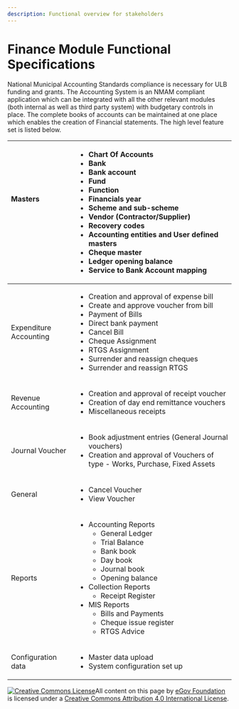 ```yaml
---
description: Functional overview for stakeholders
---
```


# Finance Module Functional Specifications

National Municipal Accounting Standards compliance is necessary for ULB funding and grants. The Accounting System is an NMAM compliant application which can be integrated with all the other relevant modules \(both internal as well as third party system\) with budgetary controls in place. The complete books of accounts can be maintained at one place which enables the creation of Financial statements. The high level feature set is listed below.

<table>
  <thead>
    <tr>
      <th style="text-align:left">Masters
        <br />
        <br />
        <br />
        <br />
      </th>
      <th style="text-align:left">
        <ul>
          <li>Chart Of Accounts</li>
          <li>Bank</li>
          <li>Bank account</li>
          <li>Fund</li>
          <li>Function</li>
          <li>Financials year</li>
          <li>Scheme and sub-scheme</li>
          <li>Vendor (Contractor/Supplier)</li>
          <li>Recovery codes</li>
          <li>Accounting entities and User defined masters</li>
          <li>Cheque master</li>
          <li>Ledger opening balance</li>
          <li>Service to Bank Account mapping</li>
        </ul>
      </th>
    </tr>
  </thead>
  <tbody>
    <tr>
      <td style="text-align:left">Expenditure Accounting</td>
      <td style="text-align:left">
        <ul>
          <li>Creation and approval of expense bill</li>
          <li>Create and approve voucher from bill</li>
          <li>Payment of Bills</li>
          <li>Direct bank payment</li>
          <li>Cancel Bill</li>
          <li>Cheque Assignment</li>
          <li>RTGS Assignment</li>
          <li>Surrender and reassign cheques</li>
          <li>Surrender and reassign RTGS</li>
        </ul>
      </td>
    </tr>
    <tr>
      <td style="text-align:left">Revenue Accounting</td>
      <td style="text-align:left">
        <ul>
          <li>Creation and approval of receipt voucher</li>
          <li>Creation of day end remittance vouchers</li>
          <li>Miscellaneous receipts</li>
        </ul>
      </td>
    </tr>
    <tr>
      <td style="text-align:left">Journal Voucher</td>
      <td style="text-align:left">
        <ul>
          <li>Book adjustment entries (General Journal vouchers)</li>
          <li>Creation and approval of Vouchers of type - Works, Purchase, Fixed Assets</li>
        </ul>
      </td>
    </tr>
    <tr>
      <td style="text-align:left">General</td>
      <td style="text-align:left">
        <ul>
          <li>Cancel Voucher</li>
          <li>View Voucher</li>
        </ul>
      </td>
    </tr>
    <tr>
      <td style="text-align:left">Reports</td>
      <td style="text-align:left">
        <ul>
          <li>Accounting Reports
            <ul>
              <li>General Ledger</li>
              <li>Trial Balance</li>
              <li>Bank book</li>
              <li>Day book</li>
              <li>Journal book</li>
              <li>Opening balance</li>
            </ul>
          </li>
          <li>Collection Reports
            <ul>
              <li>Receipt Register</li>
            </ul>
          </li>
          <li>MIS Reports
            <ul>
              <li>Bills and Payments</li>
              <li>Cheque issue register</li>
              <li>RTGS Advice</li>
            </ul>
          </li>
        </ul>
      </td>
    </tr>
    <tr>
      <td style="text-align:left">Configuration data</td>
      <td style="text-align:left">
        <ul>
          <li>Master data upload</li>
          <li>System configuration set up</li>
        </ul>
      </td>
    </tr>
  </tbody>
</table>

[![Creative Commons License](https://i.creativecommons.org/l/by/4.0/80x15.png)](http://creativecommons.org/licenses/by/4.0/)All content on this page by [eGov Foundation ](https://egov.org.in/)is licensed under a [Creative Commons Attribution 4.0 International License](http://creativecommons.org/licenses/by/4.0/).

